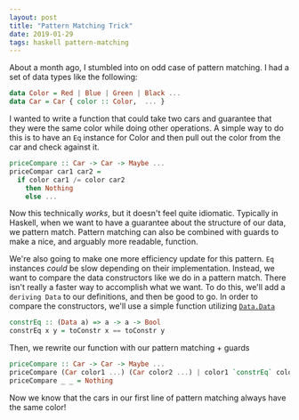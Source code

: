```yaml
---
layout: post
title: "Pattern Matching Trick"
date: 2019-01-29
tags: haskell pattern-matching
---
```


About a month ago, I stumbled into on odd case of pattern matching. I had a set of data types like the following:

```haskell
data Color = Red | Blue | Green | Black ...
data Car = Car { color :: Color,  ... }
``` 
I wanted to write a function that could take two cars and guarantee that they were the same color while doing other operations. A simple way to do this is to have an `Eq` instance for Color and then pull out the color from the car and check against it. 

```haskell
priceCompare :: Car -> Car -> Maybe ...
priceCompar car1 car2 = 
  if color car1 /= color car2 
    then Nothing 
    else ...
```

Now this technically *works*, but it doesn't feel quite idiomatic. Typically in Haskell, when we want to have a guarantee about the structure of our data, we pattern match. Pattern matching can also be combined with guards to make a nice, and arguably more readable, function. 

We're also going to make one more efficiency update for this pattern. `Eq` instances *could* be slow depending on their implementation. Instead, we want to compare the data constructors like we do in a pattern match. There isn't really a faster way to accomplish what we want. To do this, we'll add a `deriving Data` to our definitions, and then be good to go. In order to compare the constructors, we'll use a simple function utilizing [`Data.Data`](http://hackage.haskell.org/package/base-4.12.0.0/docs/Data-Data.html)

```haskell
constrEq :: (Data a) => a -> a -> Bool
constrEq x y = toConstr x == toConstr y
```

Then, we rewrite our function with our pattern matching + guards 
```haskell 
priceCompare :: Car -> Car -> Maybe ...
priceCompare (Car color1 ...) (Car color2 ...) | color1 `constrEq` color2 = ...
priceCompare _ _ = Nothing 
```

Now we know that the cars in our first line of pattern matching always have the same color! 